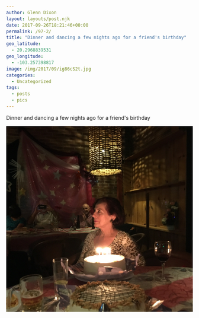 ```yaml
---
author: Glenn Dixon
layout: layouts/post.njk
date: 2017-09-26T18:21:46+00:00
permalink: /97-2/
title: "Dinner and dancing a few nights ago for a friend's birthday"
geo_latitude:
  - 20.2968839531
geo_longitude:
  - -103.257398817
image: /img/2017/09/ig86cS2t.jpg
categories:
  - Uncategorized
tags:
  - posts
  - pics
---
```

Dinner and dancing a few nights ago for a friend's birthday

<!-- excerpt -->
![](/img/2017/09/igRnh84j.jpg)